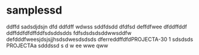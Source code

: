 # samplessd
ddffd
sadsdjdsjn
dfd
ddfdff
wdwss
sddfdsdd
dfdfsd
deffdfwee
dfddffddf
ddffddfdfdffddfsdsddsdds
fdfsdsdsdsddwwsddfw
defdddfweesjdsjsjjhsdsdwesdsdsds
dferreddffdfdPROJECTA-30 1
sdsdsds
PROJECTAa
sdddssd
s
d
w
ee
wwe
qww
